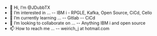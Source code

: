 - 👋 Hi, I’m @JDubbTX
- 👀 I’m interested in ...
-- IBM i - RPGLE, Kafka, Open Source, CiCd, Cello
- 🌱 I’m currently learning ...
-- Gitlab
-- CiCd
- 💞️ I’m looking to collaborate on ...
-- Anything IBM i and open source
- 📫 How to reach me ...
-- weirich_j at hotmail.com

<!---
JDubbTX/JDubbTX is a ✨ special ✨ repository because its `README.md` (this file) appears on your GitHub profile.
You can click the Preview link to take a look at your changes.
--->
